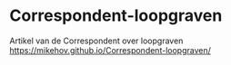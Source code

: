 # Correspondent-loopgraven
Artikel van de Correspondent over loopgraven
https://mikehov.github.io/Correspondent-loopgraven/

